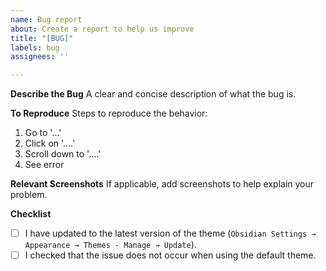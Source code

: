 ```yaml
---
name: Bug report
about: Create a report to help us improve
title: "[BUG]"
labels: bug
assignees: ''

---
```


**Describe the Bug**
A clear and concise description of what the bug is.

**To Reproduce**
Steps to reproduce the behavior:
1. Go to '...'
2. Click on '....'
3. Scroll down to '....'
4. See error

**Relevant Screenshots**
If applicable, add screenshots to help explain your problem.

**Checklist**
- [ ] I have updated to the latest version of the theme (`Obsidian Settings → Appearance → Themes - Manage → Update`).
- [ ] I checked that the issue does not occur when using the default theme.
